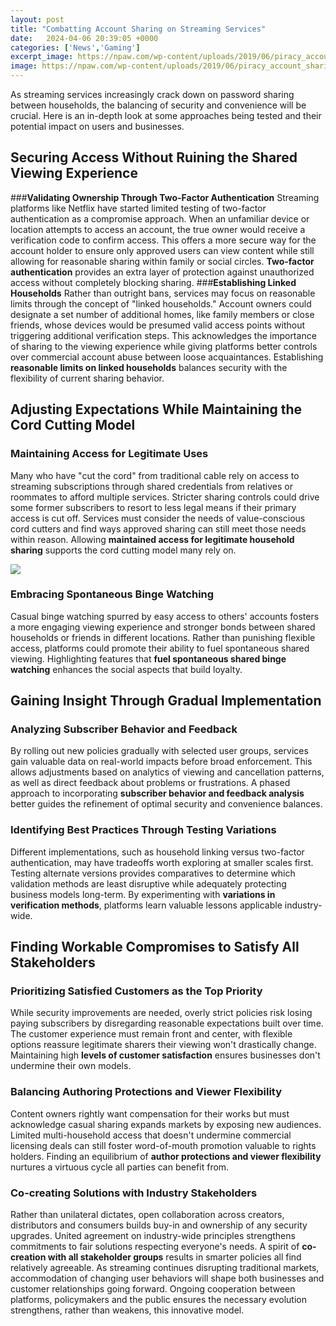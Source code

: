 ```yaml
---
layout: post
title: "Combatting Account Sharing on Streaming Services"
date:   2024-04-06 20:39:05 +0000
categories: ['News','Gaming']
excerpt_image: https://npaw.com/wp-content/uploads/2019/06/piracy_account_sharing.png
image: https://npaw.com/wp-content/uploads/2019/06/piracy_account_sharing.png
---
```


As streaming services increasingly crack down on password sharing between households, the balancing of security and convenience will be crucial. Here is an in-depth look at some approaches being tested and their potential impact on users and businesses. 
## Securing Access Without Ruining the Shared Viewing Experience
###**Validating Ownership Through Two-Factor Authentication**
Streaming platforms like Netflix have started limited testing of two-factor authentication as a compromise approach. When an unfamiliar device or location attempts to access an account, the true owner would receive a verification code to confirm access. This offers a more secure way for the account holder to ensure only approved users can view content while still allowing for reasonable sharing within family or social circles. **Two-factor authentication** provides an extra layer of protection against unauthorized access without completely blocking sharing. 
###**Establishing Linked Households** 
Rather than outright bans, services may focus on reasonable limits through the concept of "linked households." Account owners could designate a set number of additional homes, like family members or close friends, whose devices would be presumed valid access points without triggering additional verification steps. This acknowledges the importance of sharing to the viewing experience while giving platforms better controls over commercial account abuse between loose acquaintances. Establishing **reasonable limits on linked households** balances security with the flexibility of current sharing behavior.
## Adjusting Expectations While Maintaining the Cord Cutting Model
### Maintaining Access for Legitimate Uses  
Many who have "cut the cord" from traditional cable rely on access to streaming subscriptions through shared credentials from relatives or roommates to afford multiple services. Stricter sharing controls could drive some former subscribers to resort to less legal means if their primary access is cut off. Services must consider the needs of value-conscious cord cutters and find ways approved sharing can still meet those needs within reason. Allowing **maintained access for legitimate household sharing** supports the cord cutting model many rely on.

![](https://npaw.com/wp-content/uploads/2019/06/piracy_account_sharing.png)
### **Embracing Spontaneous Binge Watching**  
Casual binge watching spurred by easy access to others' accounts fosters a more engaging viewing experience and stronger bonds between shared households or friends in different locations. Rather than punishing flexible access, platforms could promote their ability to fuel spontaneous shared viewing. Highlighting features that **fuel spontaneous shared binge watching** enhances the social aspects that build loyalty.  
## Gaining Insight Through Gradual Implementation  
### **Analyzing Subscriber Behavior and Feedback**  
By rolling out new policies gradually with selected user groups, services gain valuable data on real-world impacts before broad enforcement. This allows adjustments based on analytics of viewing and cancellation patterns, as well as direct feedback about problems or frustrations. A phased approach to incorporating **subscriber behavior and feedback analysis** better guides the refinement of optimal security and convenience balances.
### **Identifying Best Practices Through Testing Variations**   
Different implementations, such as household linking versus two-factor authentication, may have tradeoffs worth exploring at smaller scales first. Testing alternate versions provides comparatives to determine which validation methods are least disruptive while adequately protecting business models long-term. By experimenting with **variations in verification methods**, platforms learn valuable lessons applicable industry-wide.
## Finding Workable Compromises to Satisfy All Stakeholders
### Prioritizing Satisfied Customers as the Top Priority   
While security improvements are needed, overly strict policies risk losing paying subscribers by disregarding reasonable expectations built over time. The customer experience must remain front and center, with flexible options reassure legitimate sharers their viewing won't drastically change. Maintaining high **levels of customer satisfaction** ensures businesses don't undermine their own models. 
### **Balancing Authoring Protections and Viewer Flexibility** 
Content owners rightly want compensation for their works but must acknowledge casual sharing expands markets by exposing new audiences. Limited multi-household access that doesn't undermine commercial licensing deals can still foster word-of-mouth promotion valuable to rights holders. Finding an equilibrium of **author protections and viewer flexibility** nurtures a virtuous cycle all parties can benefit from.
### Co-creating Solutions with Industry Stakeholders  
Rather than unilateral dictates, open collaboration across creators, distributors and consumers builds buy-in and ownership of any security upgrades. United agreement on industry-wide principles strengthens commitments to fair solutions respecting everyone's needs. A spirit of **co-creation with all stakeholder groups** results in smarter policies all find relatively agreeable.
As streaming continues disrupting traditional markets, accommodation of changing user behaviors will shape both businesses and customer relationships going forward. Ongoing cooperation between platforms, policymakers and the public ensures the necessary evolution strengthens, rather than weakens, this innovative model.
